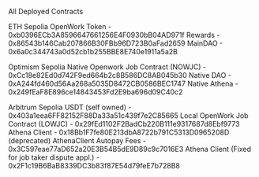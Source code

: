 All Deployed Contracts

ETH Sepolia 
OpenWork Token - 0xb0396ECb3A8596647661256E4F0930bB04AD971f
Rewards - 0x86543b146Cab207866B30FBb96D723B0aFad2659
MainDAO - 0x6a0c344743a0d52cb1b255BBE8E740e1911a5a2B

Optimism Sepolia 
Native Openwork Job Contract (NOWJC) - 0xCc18e82Ed0d742F9ed664b2c8B586DC8AB045b30
Native DAO - 0xA244fd460d56Aa268a5035D8472CB0586BEC1747
Native Athena - 0x249fEaF8E896ce14843453Fd2E9ba696d09C40c2

Arbitrum Sepolia 
USDT (self owned) -  0x403a1eea6FF82152F88Da33a51c439f7e2C85665
Local OpenWork Job Contract (LOWJC) - 0x29fEd1102F2BadCb220B111e9317687d8Ebf9773
Athena Client - 0x18Bb1F7fe80E213dbA8722b791C5313D0965208D (deprecated)
AthenaClient Autopay Fees - 0x3C597eae77aD652a20E3B54B5dE9D89c9c7016E3
Athena Client (Fixed for job taker dispute appl.) - 0x2F1c19B6BaB8339DC3b83f87E54d79feE7b728B8

